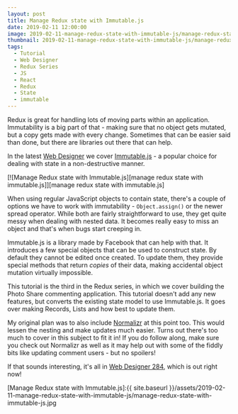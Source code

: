```yaml
---
layout: post
title: Manage Redux state with Immutable.js
date: 2019-02-11 12:00:00
image: 2019-02-11-manage-redux-state-with-immutable-js/manage-redux-state-with-immutable-js-cover.jpg
thumbnail: 2019-02-11-manage-redux-state-with-immutable-js/manage-redux-state-with-immutable-js-cover-sm.jpg
tags:
  - Tutorial
  - Web Designer
  - Redux Series
  - JS
  - React
  - Redux
  - State
  - immutable
---
```


Redux is great for handling lots of moving parts within an application. Immutability is a big part of that - making sure that no object gets mutated, but a copy gets made with every change. Sometimes that can be easier said than done, but there are libraries out there that can help.

In the latest [Web Designer][web designer] we cover [Immutable.js][immutable.js] - a popular choice for dealing with state in a non-destructive manner.

[![Manage Redux state with Immutable.js][manage redux state with immutable.js]][manage redux state with immutable.js]

When using regular JavaScript objects to contain state, there's a couple of options we have to work with immutability - `Object.assign()` or the newer spread operator. While both are fairly straightforward to use, they get quite messy when dealing with nested data. It becomes really easy to miss an object and that's when bugs start creeping in.

Immutable.js is a library made by Facebook that can help with that. It introduces a few special objects that can be used to construct state. By default they cannot be edited once created. To update them, they provide special methods that return _copies_ of their data, making accidental object mutation virtually impossible.

This tutorial is the third in the Redux series, in which we cover building the Photo Share commenting application. This tutorial doesn't add any new features, but converts the existing state model to use Immutable.js. It goes over making Records, Lists and how best to update them.

My original plan was to also include [Normalizr][normalizr] at this point too. This would lessen the nesting and make updates much easier. Turns out there's too much to cover in this subject to fit it in! If you do follow along, make sure you check out Normalizr as well as it may help out with some of the fiddly bits like updating comment users - but no spoilers!

If that sounds interesting, it's all in [Web Designer 284][web designer], which is out right now!

[Manage Redux state with Immutable.js]:{{ site.baseurl }}/assets/2019-02-11-manage-redux-state-with-immutable-js/manage-redux-state-with-immutable-js.jpg

[web designer]: https://www.myfavouritemagazines.co.uk/web-designer-print-back-issues/web-designer-issue-284/
[immutable.js]: https://facebook.github.io/immutable-js/
[normalizr]: https://github.com/paularmstrong/normalizr

